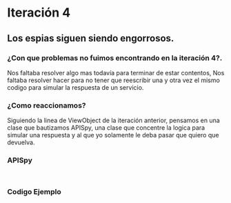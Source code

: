 # Iteración 4

## Los espias siguen siendo engorrosos.

### ¿Con que problemas no fuimos encontrando en la iteración 4?.

Nos faltaba resolver algo mas todavía para terminar de estar contentos, Nos faltaba resolver hacer para no tener que reescribir una y otra vez el mismo codigo para simular la respuesta de un servicio.

### ¿Como reaccionamos?

Siguiendo la linea de ViewObject de la iteración anterior, pensamos en una clase que bautizamos APISpy, una clase que concentre la logica para simular una respuesta y al que yo solamente le deba pasar que quiero que devuelva.


### APISpy

```


```


### Codigo Ejemplo